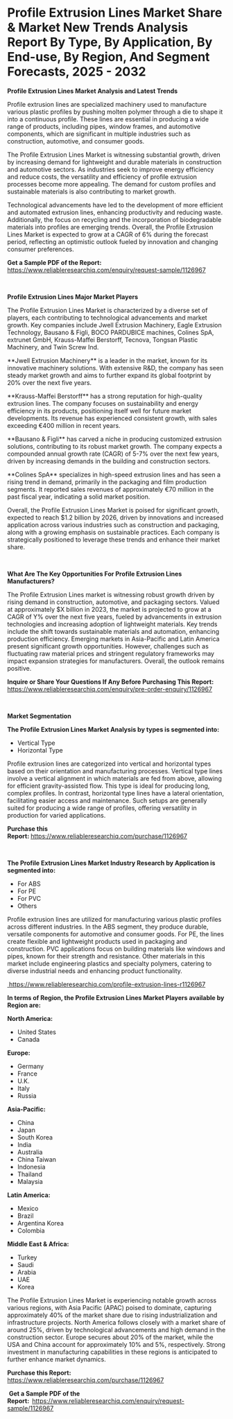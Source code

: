 <p><h1>Profile Extrusion Lines Market Share & Market New Trends Analysis Report By Type, By Application, By End-use, By Region, And Segment Forecasts, 2025 - 2032</h1></p><p><strong>Profile Extrusion Lines Market Analysis and Latest Trends</strong></p>
<p><p>Profile extrusion lines are specialized machinery used to manufacture various plastic profiles by pushing molten polymer through a die to shape it into a continuous profile. These lines are essential in producing a wide range of products, including pipes, window frames, and automotive components, which are significant in multiple industries such as construction, automotive, and consumer goods.</p><p>The Profile Extrusion Lines Market is witnessing substantial growth, driven by increasing demand for lightweight and durable materials in construction and automotive sectors. As industries seek to improve energy efficiency and reduce costs, the versatility and efficiency of profile extrusion processes become more appealing. The demand for custom profiles and sustainable materials is also contributing to market growth.</p><p>Technological advancements have led to the development of more efficient and automated extrusion lines, enhancing productivity and reducing waste. Additionally, the focus on recycling and the incorporation of biodegradable materials into profiles are emerging trends. Overall, the Profile Extrusion Lines Market is expected to grow at a CAGR of 6% during the forecast period, reflecting an optimistic outlook fueled by innovation and changing consumer preferences.</p></p>
<p><strong>Get a Sample PDF of the Report:&nbsp;</strong> <a href="https://www.reliableresearchiq.com/enquiry/request-sample/1126967?utm_campaign=3226&utm_medium=2&utm_source=Github&utm_content=ia&utm_term=16042025&utm_id=profile-extrusion-lines">https://www.reliableresearchiq.com/enquiry/request-sample/1126967</a></p>
<p>&nbsp;</p>
<p><strong>Profile Extrusion Lines Major Market Players</strong></p>
<p><p>The Profile Extrusion Lines Market is characterized by a diverse set of players, each contributing to technological advancements and market growth. Key companies include Jwell Extrusion Machinery, Eagle Extrusion Technology, Bausano & Figli, BOCO PARDUBICE machines, Colines SpA, extrunet GmbH, Krauss-Maffei Berstorff, Tecnova, Tongsan Plastic Machinery, and Twin Screw Ind.</p><p>**Jwell Extrusion Machinery** is a leader in the market, known for its innovative machinery solutions. With extensive R&D, the company has seen steady market growth and aims to further expand its global footprint by 20% over the next five years.</p><p>**Krauss-Maffei Berstorff** has a strong reputation for high-quality extrusion lines. The company focuses on sustainability and energy efficiency in its products, positioning itself well for future market developments. Its revenue has experienced consistent growth, with sales exceeding €400 million in recent years.</p><p>**Bausano & Figli** has carved a niche in producing customized extrusion solutions, contributing to its robust market growth. The company expects a compounded annual growth rate (CAGR) of 5-7% over the next few years, driven by increasing demands in the building and construction sectors.</p><p>**Colines SpA** specializes in high-speed extrusion lines and has seen a rising trend in demand, primarily in the packaging and film production segments. It reported sales revenues of approximately €70 million in the past fiscal year, indicating a solid market position.</p><p>Overall, the Profile Extrusion Lines Market is poised for significant growth, expected to reach $1.2 billion by 2026, driven by innovations and increased application across various industries such as construction and packaging, along with a growing emphasis on sustainable practices. Each company is strategically positioned to leverage these trends and enhance their market share.</p></p>
<p>&nbsp;</p>
<p><strong>What Are The Key Opportunities For Profile Extrusion Lines Manufacturers?</strong></p>
<p><p>The Profile Extrusion Lines market is witnessing robust growth driven by rising demand in construction, automotive, and packaging sectors. Valued at approximately $X billion in 2023, the market is projected to grow at a CAGR of Y% over the next five years, fueled by advancements in extrusion technologies and increasing adoption of lightweight materials. Key trends include the shift towards sustainable materials and automation, enhancing production efficiency. Emerging markets in Asia-Pacific and Latin America present significant growth opportunities. However, challenges such as fluctuating raw material prices and stringent regulatory frameworks may impact expansion strategies for manufacturers. Overall, the outlook remains positive.</p></p>
<p><strong>Inquire or Share Your Questions If Any Before Purchasing This Report:</strong> <a href="https://www.reliableresearchiq.com/enquiry/pre-order-enquiry/1126967?utm_campaign=3226&utm_medium=2&utm_source=Github&utm_content=ia&utm_term=16042025&utm_id=profile-extrusion-lines">https://www.reliableresearchiq.com/enquiry/pre-order-enquiry/1126967</a></p>
<p>&nbsp;</p>
<p><strong>Market Segmentation</strong></p>
<p><strong>The Profile Extrusion Lines Market Analysis by types is segmented into:</strong></p>
<p><ul><li>Vertical Type</li><li>Horizontal Type</li></ul></p>
<p><p>Profile extrusion lines are categorized into vertical and horizontal types based on their orientation and manufacturing processes. Vertical type lines involve a vertical alignment in which materials are fed from above, allowing for efficient gravity-assisted flow. This type is ideal for producing long, complex profiles. In contrast, horizontal type lines have a lateral orientation, facilitating easier access and maintenance. Such setups are generally suited for producing a wide range of profiles, offering versatility in production for varied applications.</p></p>
<p><strong>Purchase this Report:&nbsp;</strong><a href="https://www.reliableresearchiq.com/purchase/1126967?utm_campaign=3226&utm_medium=2&utm_source=Github&utm_content=ia&utm_term=16042025&utm_id=profile-extrusion-lines">https://www.reliableresearchiq.com/purchase/1126967</a></p>
<p>&nbsp;</p>
<p><strong>The Profile Extrusion Lines Market Industry Research by Application is segmented into:</strong></p>
<p><ul><li>For ABS</li><li>For PE</li><li>For PVC</li><li>Others</li></ul></p>
<p><p>Profile extrusion lines are utilized for manufacturing various plastic profiles across different industries. In the ABS segment, they produce durable, versatile components for automotive and consumer goods. For PE, the lines create flexible and lightweight products used in packaging and construction. PVC applications focus on building materials like windows and pipes, known for their strength and resistance. Other materials in this market include engineering plastics and specialty polymers, catering to diverse industrial needs and enhancing product functionality.</p></p>
<p><a href="https://www.reliableresearchiq.com/profile-extrusion-lines-r1126967?utm_campaign=3226&utm_medium=2&utm_source=Github&utm_content=ia&utm_term=16042025&utm_id=profile-extrusion-lines">&nbsp;https://www.reliableresearchiq.com/profile-extrusion-lines-r1126967</a></p>
<p><strong>In terms of Region, the Profile Extrusion Lines Market Players available by Region are:</strong></p>
<p>
    <p> <strong> North America: </strong>
        <ul>
            <li>United States</li>
            <li>Canada</li>
        </ul>
        </p> 
    <p> <strong> Europe: </strong>
        <ul>
            <li>Germany</li>
            <li>France</li>
            <li>U.K.</li>
            <li>Italy</li>
            <li>Russia</li>
        </ul>
        </p> 
    <p> <strong> Asia-Pacific: </strong>
        <ul>
            <li>China</li>
            <li>Japan</li>
            <li>South Korea</li>
            <li>India</li>
            <li>Australia</li>
            <li>China Taiwan</li>
            <li>Indonesia</li>
            <li>Thailand</li>
            <li>Malaysia</li>
        </ul>
        </p> 
    <p> <strong> Latin America: </strong>
        <ul>
            <li>Mexico</li>
            <li>Brazil</li>
            <li>Argentina Korea</li>
            <li>Colombia</li>
        </ul>
        </p> 
    <p> <strong> Middle East & Africa: </strong>
        <ul>
            <li>Turkey</li>
            <li>Saudi</li>
            <li>Arabia</li>
            <li>UAE</li>
            <li>Korea</li>
        </ul>
    </p>
    </p>
<p><p>The Profile Extrusion Lines Market is experiencing notable growth across various regions, with Asia Pacific (APAC) poised to dominate, capturing approximately 40% of the market share due to rising industrialization and infrastructure projects. North America follows closely with a market share of around 25%, driven by technological advancements and high demand in the construction sector. Europe secures about 20% of the market, while the USA and China account for approximately 10% and 5%, respectively. Strong investment in manufacturing capabilities in these regions is anticipated to further enhance market dynamics.</p></p>
<p><strong>Purchase this Report: </strong><a href="https://www.reliableresearchiq.com/purchase/1126967?utm_campaign=3226&utm_medium=2&utm_source=Github&utm_content=ia&utm_term=16042025&utm_id=profile-extrusion-lines">https://www.reliableresearchiq.com/purchase/1126967</a></p>
<p>&nbsp;<strong>Get a Sample PDF of the Report:&nbsp;&nbsp;</strong><a href="https://www.reliableresearchiq.com/enquiry/request-sample/1126967?utm_campaign=3226&utm_medium=2&utm_source=Github&utm_content=ia&utm_term=16042025&utm_id=profile-extrusion-lines">https://www.reliableresearchiq.com/enquiry/request-sample/1126967</a></p>
<p><strong></strong></p>
<p><p></p><p></p><p></p></p>